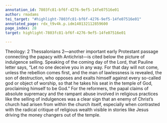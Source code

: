 ```yaml
---
annotation_id: 7803fc81-bf6f-4276-9ef5-14fe07516e01
author: rmadams
tei_target: "#highlight-7803fc81-bf6f-4276-9ef5-14fe07516e01"
annotated_page: rdx_t9v4k.p.idm140132112859600
page_index: 28
target: highlight-7803fc81-bf6f-4276-9ef5-14fe07516e01

---
```

Theology: 2 Thessalonians 2—another important early Protestant passage connecting the papacy with Antichrist—is cited below the picture of indulgence selling. Speaking of the coming day of the Lord, that Pauline letter says, “Let no one deceive you in any way. For that day will not come, unless the rebellion comes first, and the man of lawlessness is revealed, the son of destruction, who opposes and exalts himself against every so-called god or object of worship, so that he takes his seat in the temple of God, proclaiming himself to be God.” For the reformers, the papal claims of absolute supremacy and the rampant abuse involved in religious practices like the selling of indulgences was a clear sign that an enemy of Christ’s church had arisen from within the church itself, especially when contrasted with the radical critique of religious wealth visible in stories like Jesus driving the money changers out of the temple.